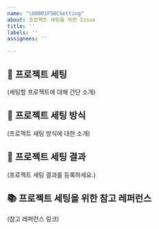 ```yaml
---
name: "\U0001F5BCSetting"
about: 프로젝트 세팅을 위한 Issue
title: ''
labels: ''
assignees: ''

---
```


## 🍦 프로젝트 세팅
(세팅할 프로젝트에 대해 간단 소개)
<br>
## 🍭 프로젝트 세팅 방식
(프로젝트 세팅 방식에 대한 소개)
<br>
## 🍪 프로젝트 세팅 결과
(프로젝트 세팅 결과를 등록하세요.)
<br>
## 📚 프로젝트 세팅을 위한 참고 레퍼런스
(참고 레퍼런스 링크)
